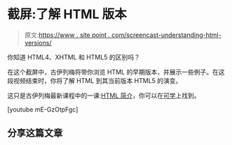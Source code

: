 # 截屏:了解 HTML 版本

> 原文:[https://www . site point . com/screencast-understanding-html-versions/](https://www.sitepoint.com/screencast-understanding-html-versions/)

你知道 HTML4、XHTML 和 HTML5 的区别吗？

在这个截屏中，古伊列梅将带你浏览 HTML 的早期版本，并展示一些例子。在这段视频结束时，你将了解 HTML 到其当前版本 HTML5 的演变。

这只是古伊列梅最新课程中的一课:[HTML 简介](https://learnable.com/courses/introduction-to-html-2897/)，你可以在[可学](https://learnable.com/)上找到。

[youtube mE-GzOtpFgc]

## 分享这篇文章